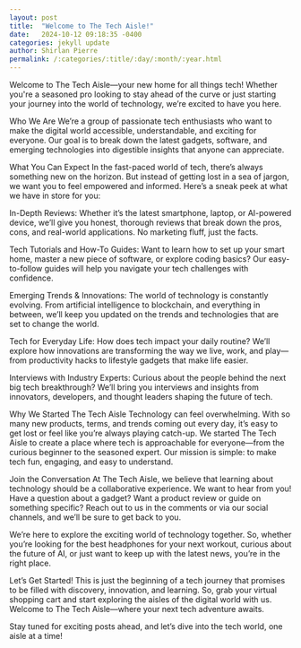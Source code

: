 ```yaml
---
layout: post
title:  "Welcome to The Tech Aisle!"
date:   2024-10-12 09:18:35 -0400
categories: jekyll update
author: Shirlan Pierre
permalink: /:categories/:title/:day/:month/:year.html
---
```


Welcome to The Tech Aisle—your new home for all things tech! Whether you're a seasoned pro looking to stay ahead of the curve or just starting your journey into the world of technology, we’re excited to have you here. 

Who We Are
We’re a group of passionate tech enthusiasts who want to make the digital world accessible, understandable, and exciting for everyone. Our goal is to break down the latest gadgets, software, and emerging technologies into digestible insights that anyone can appreciate.

What You Can Expect
In the fast-paced world of tech, there’s always something new on the horizon. But instead of getting lost in a sea of jargon, we want you to feel empowered and informed. Here’s a sneak peek at what we have in store for you:

In-Depth Reviews: Whether it’s the latest smartphone, laptop, or AI-powered device, we’ll give you honest, thorough reviews that break down the pros, cons, and real-world applications. No marketing fluff, just the facts.

Tech Tutorials and How-To Guides: Want to learn how to set up your smart home, master a new piece of software, or explore coding basics? Our easy-to-follow guides will help you navigate your tech challenges with confidence.

Emerging Trends & Innovations: The world of technology is constantly evolving. From artificial intelligence to blockchain, and everything in between, we’ll keep you updated on the trends and technologies that are set to change the world.

Tech for Everyday Life: How does tech impact your daily routine? We’ll explore how innovations are transforming the way we live, work, and play—from productivity hacks to lifestyle gadgets that make life easier.

Interviews with Industry Experts: Curious about the people behind the next big tech breakthrough? We’ll bring you interviews and insights from innovators, developers, and thought leaders shaping the future of tech.

Why We Started The Tech Aisle
Technology can feel overwhelming. With so many new products, terms, and trends coming out every day, it’s easy to get lost or feel like you’re always playing catch-up. We started The Tech Aisle to create a place where tech is approachable for everyone—from the curious beginner to the seasoned expert. Our mission is simple: to make tech fun, engaging, and easy to understand.

Join the Conversation
At The Tech Aisle, we believe that learning about technology should be a collaborative experience. We want to hear from you! Have a question about a gadget? Want a product review or guide on something specific? Reach out to us in the comments or via our social channels, and we’ll be sure to get back to you.

We’re here to explore the exciting world of technology together. So, whether you’re looking for the best headphones for your next workout, curious about the future of AI, or just want to keep up with the latest news, you’re in the right place.

Let’s Get Started!
This is just the beginning of a tech journey that promises to be filled with discovery, innovation, and learning. So, grab your virtual shopping cart and start exploring the aisles of the digital world with us. Welcome to The Tech Aisle—where your next tech adventure awaits.

Stay tuned for exciting posts ahead, and let’s dive into the tech world, one aisle at a time!
